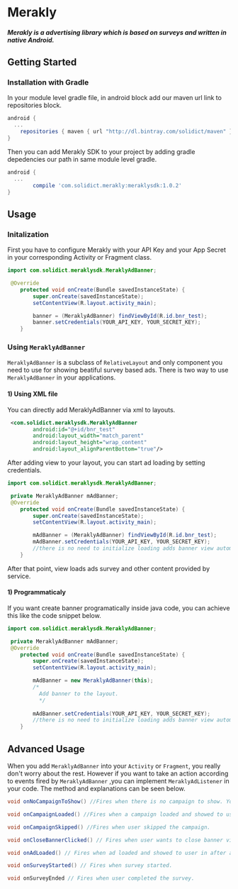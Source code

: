 # Merakly

#### *Merakly is a advertising library which is based on surveys and written in native Android.*

## Getting Started

### Installation with Gradle

In your module level gradle file, in android block add our maven url link to repositories block.

```gradle
android {
  ...
    repositories { maven { url "http://dl.bintray.com/solidict/maven" } }
}
```

Then you can add Merakly SDK to your project by adding gradle depedencies our path in same module level gradle.

```gradle
android {
  ...
        compile 'com.solidict.merakly:meraklysdk:1.0.2'
}
```


## Usage

### Initalization

First you have to configure Merakly with your API Key and your App Secret in your corresponding Activity or Fragment class. 

```java
import com.solidict.meraklysdk.MeraklyAdBanner;

 @Override
    protected void onCreate(Bundle savedInstanceState) {
        super.onCreate(savedInstanceState);
        setContentView(R.layout.activity_main);

        banner = (MeraklyAdBanner) findViewById(R.id.bnr_test);
        banner.setCredentials(YOUR_API_KEY, YOUR_SECRET_KEY);
    }

```

### Using `MeraklyAdBanner`

`MeraklyAdBanner` is a subclass of `RelativeLayout` and only component you need to use for showing beatiful survey based ads. There is two way to use `MeraklyAdBanner` in your applications.

#### 1) Using XML file

You can directly add MeraklyAdBanner via xml to layouts.

```xml
 <com.solidict.meraklysdk.MeraklyAdBanner
        android:id="@+id/bnr_test"
        android:layout_width="match_parent"
        android:layout_height="wrap_content"
        android:layout_alignParentBottom="true"/>
```

After adding view to your layout, you can start ad loading by setting credentials.
```java
import com.solidict.meraklysdk.MeraklyAdBanner;

 private MeraklyAdBanner mAdBanner;
 @Override
    protected void onCreate(Bundle savedInstanceState) {
        super.onCreate(savedInstanceState);
        setContentView(R.layout.activity_main);

        mAdBanner = (MeraklyAdBanner) findViewById(R.id.bnr_test);
        mAdBanner.setCredentials(YOUR_API_KEY, YOUR_SECRET_KEY);
        //there is no need to initialize loading adds banner view automatically starts with ads after getting credentials.
    }

```

After that point, view loads ads survey and other content provided by service.

#### 1) Programmaticaly

If you want create banner programatically inside java code, you can achieve this like the code snippet below.
```java
import com.solidict.meraklysdk.MeraklyAdBanner;

 private MeraklyAdBanner mAdBanner;
 @Override
    protected void onCreate(Bundle savedInstanceState) {
        super.onCreate(savedInstanceState);
        setContentView(R.layout.activity_main);

        mAdBanner = new MeraklyAdBanner(this);
        /*
          Add banner to the layout.
          */
          
        mAdBanner.setCredentials(YOUR_API_KEY, YOUR_SECRET_KEY);
        //there is no need to initialize loading adds banner view automatically starts with ads after getting credentials.
    }

```



## Advanced Usage

When you add `MeraklyAdBanner` into your `Activity` or `Fragment`, you really don't worry about the rest. However if you want to take an action according to events fired by `MeraklyAdBanner` ,you can implement `MeraklyAdListener` in your code. The method and explanations can be seen below.

```java
void onNoCampaignToShow() //Fires when there is no campaign to show. You can remove banner view when this event fired.
```
```java
void onCampaignLoaded() //Fires when a campaign loaded and showed to user.
```
```java
void onCampaignSkipped() //Fires when user skipped the campaign.
```
```java
void onCloseBannerClicked() // Fires when user wants to close banner view. This action is available if banner view is closable.
```
```java
void onAdLoaded() // Fires when ad loaded and showed to user in after answering the question in banner view.
```
```java
void onSurveyStarted() // Fires when survey started.
```
```java
void onSurveyEnded // Fires when user completed the survey.
```
